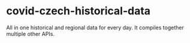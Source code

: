 # covid-czech-historical-data
All in one historical and regional data for every day. It compiles together multiple other APIs.
